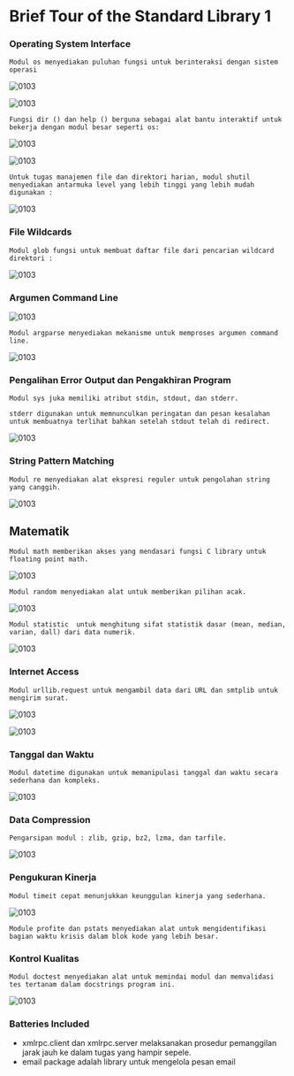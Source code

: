 # Brief Tour of the Standard Library 1
### Operating System Interface

    Modul os menyediakan puluhan fungsi untuk berinteraksi dengan sistem operasi

![0103](https://github.com/MegaOktavian/rhymes/blob/master/gambar%20naive/01-03/materi%205a/Screenshot%20from%202020-03-03%2023-22-24.png)

![0103](https://github.com/MegaOktavian/rhymes/blob/master/gambar%20naive/01-03/materi%205a/Screenshot%20from%202020-03-03%2023-23-51.png)

    Fungsi dir () dan help () berguna sebagai alat bantu interaktif untuk bekerja dengan modul besar seperti os:

![0103](https://github.com/MegaOktavian/rhymes/blob/master/gambar%20naive/01-03/materi%205a/Screenshot%20from%202020-03-03%2023-26-50.png)

![0103](https://github.com/MegaOktavian/rhymes/blob/master/gambar%20naive/01-03/materi%205a/Screenshot%20from%202020-03-03%2023-27-11.png)

    Untuk tugas manajemen file dan direktori harian, modul shutil menyediakan antarmuka level yang lebih tinggi yang lebih mudah digunakan :

![0103](https://github.com/MegaOktavian/rhymes/blob/master/gambar%20naive/01-03/materi%205a/Screenshot%20from%202020-03-03%2023-30-11.png)

### File Wildcards

    Modul glob fungsi untuk membuat daftar file dari pencarian wildcard direktori :

![0103](https://github.com/MegaOktavian/rhymes/blob/master/gambar%20naive/01-03/materi%205a/Screenshot%20from%202020-03-03%2023-32-55.png)

### Argumen Command Line

![0103](https://github.com/MegaOktavian/rhymes/blob/master/gambar%20naive/01-03/materi%205a/Screenshot%20from%202020-03-03%2023-36-51.png)

    Modul argparse menyediakan mekanisme untuk memproses argumen command line.

![0103](https://github.com/MegaOktavian/rhymes/blob/master/gambar%20naive/01-03/materi%205a/Screenshot%20from%202020-03-03%2023-41-10.png)

### Pengalihan Error Output dan Pengakhiran Program

    Modul sys juka memiliki atribut stdin, stdout, dan stderr.

    stderr digunakan untuk memnunculkan peringatan dan pesan kesalahan untuk membuatnya terlihat bahkan setelah stdout telah di redirect.
    
 ![0103](https://github.com/MegaOktavian/rhymes/blob/master/gambar%20naive/01-03/materi%205a/Screenshot%20from%202020-03-03%2023-50-21.png)

### String Pattern Matching

    Modul re menyediakan alat ekspresi reguler untuk pengolahan string yang canggih.

![0103](https://github.com/MegaOktavian/rhymes/blob/master/gambar%20naive/01-03/materi%205a/Screenshot%20from%202020-03-03%2023-54-06.png)


## Matematik

    Modul math memberikan akses yang mendasari fungsi C library untuk floating point math.
     
![0103](https://github.com/MegaOktavian/rhymes/blob/master/gambar%20naive/01-03/materi%205a/Screenshot%20from%202020-03-04%2000-56-34.png)

    Modul random menyediakan alat untuk memberikan pilihan acak.

![0103](https://github.com/MegaOktavian/rhymes/blob/master/gambar%20naive/01-03/materi%205a/Screenshot%20from%202020-03-04%2000-57-38.png)

    Modul statistic  untuk menghitung sifat statistik dasar (mean, median, varian, dall) dari data numerik.

![0103](https://github.com/MegaOktavian/rhymes/blob/master/gambar%20naive/01-03/materi%205a/Screenshot%20from%202020-03-04%2000-58-55.png)


### Internet Access

    Modul urllib.request untuk mengambil data dari URL dan smtplib untuk mengirim surat.

![0103](https://github.com/MegaOktavian/rhymes/blob/master/gambar%20naive/01-03/materi%205a/Screenshot%20from%202020-03-04%2001-00-34.png)

![0103](https://github.com/MegaOktavian/rhymes/blob/master/gambar%20naive/01-03/materi%205a/Screenshot%20from%202020-03-04%2001-13-50.png)

### Tanggal dan Waktu

    Modul datetime digunakan untuk memanipulasi tanggal dan waktu secara sederhana dan kompleks.

![0103](https://github.com/MegaOktavian/rhymes/blob/master/gambar%20naive/01-03/materi%205a/Screenshot%20from%202020-03-04%2001-34-17.png)

### Data Compression

    Pengarsipan modul : zlib, gzip, bz2, lzma, dan tarfile.

![0103](https://github.com/MegaOktavian/rhymes/blob/master/gambar%20naive/01-03/materi%205a/Screenshot%20from%202020-03-04%2001-35-42.png)

### Pengukuran Kinerja

    Modul timeit cepat menunjukkan keunggulan kinerja yang sederhana.

![0103](https://github.com/MegaOktavian/rhymes/blob/master/gambar%20naive/01-03/materi%205a/Screenshot%20from%202020-03-04%2001-36-06.png)

    Module profite dan pstats menyediakan alat untuk mengidentifikasi bagian waktu krisis dalam blok kode yang lebih besar.

### Kontrol Kualitas

    Modul doctest menyediakan alat untuk memindai modul dan memvalidasi tes tertanam dalam docstrings program ini.

![0103](https://github.com/MegaOktavian/rhymes/blob/master/gambar%20naive/01-03/materi%205a/Screenshot%20from%202020-03-04%2001-42-45.png)

### Batteries Included

* xmlrpc.client dan xmlrpc.server melaksanakan prosedur pemanggilan jarak jauh ke dalam tugas yang hampir sepele.
* email package adalah library untuk mengelola pesan email
